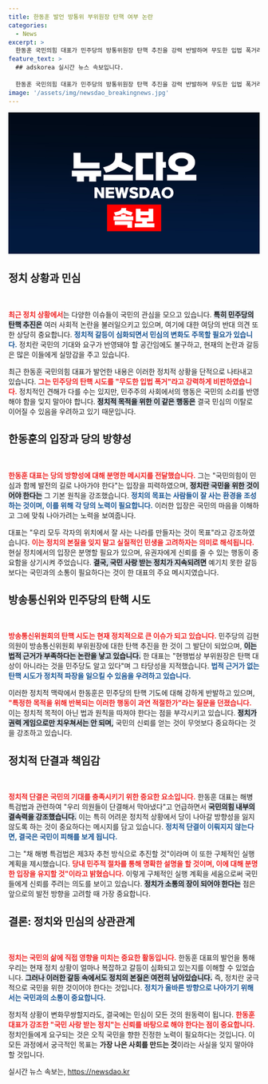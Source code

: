 ```yaml
---
title: 한동훈 발언 방통위 부위원장 탄핵 여부 논란
categories:
  - News
excerpt: >
  한동훈 국민의힘 대표가 민주당의 방통위원장 탄핵 추진을 강력 반발하며 무도한 입법 폭거라고 비판했습니다. 그는 민심을 지키겠다는 의지를 다지며, 정치의 본질인 국민을 위한 정치를 강조했습니다.
feature_text: >
  ## adskorea 실시간 뉴스 속보입니다.

  한동훈 국민의힘 대표가 민주당의 방통위원장 탄핵 추진을 강력 반발하며 무도한 입법 폭거라고 비판했습니다. 그는 민심을 지키겠다는 의지를 다지며, 정치의 본질인 국민을 위한 정치를 강조했습니다.
image: '/assets/img/newsdao_breakingnews.jpg'
---
```


<p><img src="/assets/img/newsdao_breakingnews.jpg" alt="adskorea 속보" /></p>

<h2 data-ke-size="size26">정치 상황과 민심</h2>

<p data-ke-size="size16">&nbsp;</p>

<p><b><span style="color: #ee2323;">최근 정치 상황에서</span></b>는 다양한 이슈들이 국민의 관심을 모으고 있습니다. <b><span style="background-color: #21538527;">특히 민주당의 탄핵 추진은</span></b> 여러 사회적 논란을 불러일으키고 있으며, 여기에 대한 여당의 반대 의견 또한 상당히 중요합니다. <b><span style="color: #1a5490;">정치적 갈등이 심화되면서 민심의 변화도 주목할 필요가 있습니다.</span></b> 정치란 국민의 기대와 요구가 반영돼야 할 공간임에도 불구하고, 현재의 논란과 갈등은 많은 이들에게 실망감을 주고 있습니다.</p>

<p>최근 한동훈 국민의힘 대표가 발언한 내용은 이러한 정치적 상황을 단적으로 나타내고 있습니다. <b><span style="color: #ee2323;">그는 민주당의 탄핵 시도를 "무도한 입법 폭거"라고 강력하게 비판하였습니다.</span></b> 정치적인 견해가 다를 수는 있지만, 민주주의 사회에서의 행동은 국민의 소리를 반영해야 함을 잊지 말아야 합니다. <b><span style="background-color: #21538527;">정치적 목적을 위한 이 같은 행동은</span></b> 결국 민심의 이탈로 이어질 수 있음을 우려하고 있기 때문입니다.</p>

<h2 data-ke-size="size26">한동훈의 입장과 당의 방향성</h2>

<p data-ke-size="size16">&nbsp;</p>

<p><b><span style="color: #ee2323;">한동훈 대표는 당의 방향성에 대해 분명한 메시지를 전달했습니다.</span></b> 그는 "국민의힘이 민심과 함께 발전의 길로 나아가야 한다"는 입장을 피력하였으며, <b><span style="background-color: #21538527;">정치란 국민을 위한 것이어야 한다는</span></b> 그 기본 원칙을 강조했습니다. <b><span style="color: #1a5490;">정치의 목표는 사람들이 잘 사는 환경을 조성하는 것이며, 이를 위해 각 당의 노력이 필요합니다.</span></b> 이러한 입장은 국민의 마음을 이해하고 그에 맞춰 나아가려는 노력을 보여줍니다.</p>

<p>대표는 "우리 모두 각자의 위치에서 잘 사는 나라를 만들자는 것이 목표"라고 강조하였습니다. <b><span style="color: #ee2323;">이는 정치의 본질을 잊지 말고 실질적인 민생을 고려하자는 의미로 해석됩니다.</span></b> 현실 정치에서의 입장은 분명할 필요가 있으며, 유권자에게 신뢰를 줄 수 있는 행동이 중요함을 상기시켜 주었습니다. <b><span style="background-color: #21538527;">결국, 국민 사랑 받는 정치가 지속되려면</span></b> 예기치 못한 갈등보다는 국민과의 소통이 필요하다는 것이 한 대표의 주요 메시지였습니다.</p>

<h2 data-ke-size="size26">방송통신위와 민주당의 탄핵 시도</h2>

<p data-ke-size="size16">&nbsp;</p>

<p><b><span style="color: #ee2323;">방송통신위원회의 탄핵 시도는 현재 정치적으로 큰 이슈가 되고 있습니다.</span></b> 민주당의 김현 의원이 방송통신위원회 부위원장에 대한 탄핵 추진을 한 것이 그 발단이 되었으며, <b><span style="background-color: #21538527;">이는 법적 근거가 부족하다는 논란을 낳고 있습니다.</span></b> 한 대표는 "현행법상 부위원장은 탄핵 대상이 아니라는 것을 민주당도 알고 있다"며 그 타당성을 지적했습니다. <b><span style="color: #1a5490;">법적 근거가 없는 탄핵 시도가 정치적 파장을 일으킬 수 있음을 우려하고 있습니다.</span></b></p>

<p>이러한 정치적 맥락에서 한동훈은 민주당의 탄핵 기도에 대해 강하게 반발하고 있으며, <b><span style="color: #ee2323;">"특정한 목적을 위해 반복되는 이러한 행동이 과연 적절한가"라는 질문을 던졌습니다.</span></b> 이는 정치적 목적이 아닌 법과 원칙을 따져야 한다는 점을 부각시키고 있습니다. <b><span style="background-color: #21538527;">정치가 권력 게임으로만 치우쳐서는 안 되며,</span></b> 국민의 신뢰를 얻는 것이 무엇보다 중요하다는 것을 강조하고 있습니다.</p>

<h2 data-ke-size="size26">정치적 단결과 책임감</h2>

<p data-ke-size="size16">&nbsp;</p>

<p><b><span style="color: #ee2323;">정치적 단결은 국민의 기대를 충족시키기 위한 중요한 요소입니다.</span></b> 한동훈 대표는 해병 특검법과 관련하여 "우리 의원들이 단결해서 막아냈다"고 언급하면서 <b><span style="background-color: #21538527;">국민의힘 내부의 결속력을 강조했습니다.</span></b> 이는 특히 어려운 정치적 상황에서 당이 나아갈 방향성을 잃지 않도록 하는 것이 중요하다는 메시지를 담고 있습니다. <b><span style="color: #1a5490;">정치적 단결이 이뤄지지 않는다면, 결국은 국민이 피해를 보게 됩니다.</span></b></p>

<p>그는 "채 해병 특검법은 제3자 추천 방식으로 추진할 것"이라며 이 또한 구체적인 실행 계획을 제시했습니다. <b><span style="color: #ee2323;">당내 민주적 절차를 통해 명확한 설명을 할 것이며, 이에 대해 분명한 입장을 유지할 것"이라고 밝혔습니다.</span></b> 이렇게 구체적인 실행 계획을 세움으로써 국민들에게 신뢰를 주려는 의도를 보이고 있습니다. <b><span style="background-color: #21538527;">정치가 소통의 장이 되어야 한다는</span></b> 점은 앞으로의 발전 방향을 고려할 때 가장 중요합니다.</p>

<h2 data-ke-size="size26">결론: 정치와 민심의 상관관계</h2>

<p data-ke-size="size16">&nbsp;</p>

<p><b><span style="color: #ee2323;">정치는 국민의 삶에 직접 영향을 미치는 중요한 활동입니다.</span></b> 한동훈 대표의 발언을 통해 우리는 현재 정치 상황이 얼마나 복잡하고 갈등이 심화되고 있는지를 이해할 수 있었습니다. <b><span style="background-color: #21538527;">그러나 이러한 갈등 속에서도 정치의 본질은 여전히 남아있습니다.</span></b> 즉, 정치란 궁극적으로 국민을 위한 것이어야 한다는 것입니다. <b><span style="color: #1a5490;">정치가 올바른 방향으로 나아가기 위해서는 국민과의 소통이 중요합니다.</span></b></p>

<p>정치적 상황이 변화무쌍할지라도, 결국에는 민심이 모든 것의 원동력이 됩니다. <b><span style="color: #ee2323;">한동훈 대표가 강조한 "국민 사랑 받는 정치"는 신뢰를 바탕으로 해야 한다는 점이 중요합니다.</span></b> 정치인들에게 요구되는 것은 오직 국민을 향한 진정한 노력이 필요하다는 것입니다. 이 모든 과정에서 궁극적인 목표는 <strong>가장 나은 사회를 만드는 것</strong>이라는 사실을 잊지 말아야 할 것입니다.</p>
실시간 뉴스 속보는, <a href="https://newsdao.kr" rel="dofollow">https://newsdao.kr</a>


